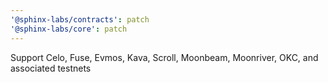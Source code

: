 ```yaml
---
'@sphinx-labs/contracts': patch
'@sphinx-labs/core': patch
---
```


Support Celo, Fuse, Evmos, Kava, Scroll, Moonbeam, Moonriver, OKC, and associated testnets

